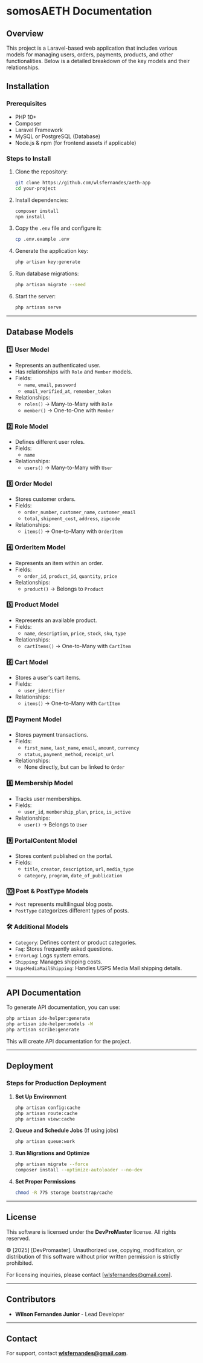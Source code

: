 # somosAETH Documentation

## Overview
This project is a Laravel-based web application that includes various models for managing users, orders, payments, products, and other functionalities. Below is a detailed breakdown of the key models and their relationships.

## Installation
### Prerequisites
- PHP 10+
- Composer
- Laravel Framework
- MySQL or PostgreSQL (Database)
- Node.js & npm (for frontend assets if applicable)

### Steps to Install
1. Clone the repository:
   ```bash
   git clone https://github.com/wlsfernandes/aeth-app
   cd your-project
   ```
2. Install dependencies:
   ```bash
   composer install
   npm install
   ```
3. Copy the `.env` file and configure it:
   ```bash
   cp .env.example .env
   ```
4. Generate the application key:
   ```bash
   php artisan key:generate
   ```
5. Run database migrations:
   ```bash
   php artisan migrate --seed
   ```
6. Start the server:
   ```bash
   php artisan serve
   ```

---

## Database Models
### 1️⃣ User Model
- Represents an authenticated user.
- Has relationships with `Role` and `Member` models.
- Fields:
  - `name`, `email`, `password`
  - `email_verified_at`, `remember_token`
- Relationships:
  - `roles()` → Many-to-Many with `Role`
  - `member()` → One-to-One with `Member`

### 2️⃣ Role Model
- Defines different user roles.
- Fields:
  - `name`
- Relationships:
  - `users()` → Many-to-Many with `User`

### 3️⃣ Order Model
- Stores customer orders.
- Fields:
  - `order_number`, `customer_name`, `customer_email`
  - `total`, `shipment_cost`, `address`, `zipcode`
- Relationships:
  - `items()` → One-to-Many with `OrderItem`

### 4️⃣ OrderItem Model
- Represents an item within an order.
- Fields:
  - `order_id`, `product_id`, `quantity`, `price`
- Relationships:
  - `product()` → Belongs to `Product`

### 5️⃣ Product Model
- Represents an available product.
- Fields:
  - `name`, `description`, `price`, `stock`, `sku`, `type`
- Relationships:
  - `cartItems()` → One-to-Many with `CartItem`

### 6️⃣ Cart Model
- Stores a user's cart items.
- Fields:
  - `user_identifier`
- Relationships:
  - `items()` → One-to-Many with `CartItem`

### 7️⃣ Payment Model
- Stores payment transactions.
- Fields:
  - `first_name`, `last_name`, `email`, `amount`, `currency`
  - `status`, `payment_method`, `receipt_url`
- Relationships:
  - None directly, but can be linked to `Order`

### 8️⃣ Membership Model
- Tracks user memberships.
- Fields:
  - `user_id`, `membership_plan`, `price`, `is_active`
- Relationships:
  - `user()` → Belongs to `User`

### 9️⃣ PortalContent Model
- Stores content published on the portal.
- Fields:
  - `title`, `creator`, `description`, `url`, `media_type`
  - `category`, `program`, `date_of_publication`

### 🔟 Post & PostType Models
- `Post` represents multilingual blog posts.
- `PostType` categorizes different types of posts.

### 🛠 Additional Models
- `Category`: Defines content or product categories.
- `Faq`: Stores frequently asked questions.
- `ErrorLog`: Logs system errors.
- `Shipping`: Manages shipping costs.
- `UspsMediaMailShipping`: Handles USPS Media Mail shipping details.

---

## API Documentation
To generate API documentation, you can use:
```bash
php artisan ide-helper:generate
php artisan ide-helper:models -W
php artisan scribe:generate
```
This will create API documentation for the project.

---

## Deployment
### Steps for Production Deployment
1. **Set Up Environment**
   ```bash
   php artisan config:cache
   php artisan route:cache
   php artisan view:cache
   ```
2. **Queue and Schedule Jobs** (If using jobs)
   ```bash
   php artisan queue:work
   ```
3. **Run Migrations and Optimize**
   ```bash
   php artisan migrate --force
   composer install --optimize-autoloader --no-dev
   ```
4. **Set Proper Permissions**
   ```bash
   chmod -R 775 storage bootstrap/cache
   ```

---

## License
This software is licensed under the **DevProMaster** license. All rights reserved.

© [2025] [DevPromaster]. Unauthorized use, copying, modification, or distribution of this software without prior written permission is strictly prohibited.

For licensing inquiries, please contact [wlsfernandes@gmail.com].

---

## Contributors
- **Wilson Fernandes Junior** - Lead Developer


---

## Contact
For support, contact **wlsfernandes@gmail.com**.

